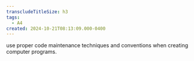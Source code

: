 ```yaml
---
transcludeTitleSize: h3
tags:
  - A4
created: 2024-10-21T08:13:09.000-0400
---
```

use proper code maintenance techniques and conventions when creating computer programs.